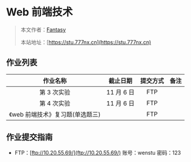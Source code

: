 # Web 前端技术

> 本文作者：[Fantasy](https://www.777nx.cn/personal/about/)
>
> 本站地址：[https://stu.777nx.cn](https://stu.777nx.cn)

## 作业列表

|             作业名称             |  截止日期  | 提交方式 | 备注 |
| :------------------------------: | :--------: | :------: | :--: |
|           第 3 次实验            | 11 月 6 日 |   FTP    |      |
|           第 4 次实验            | 11 月 6 日 |   FTP    |      |
| 《web 前端技术》复习题(单选题三) |            |   FTP    |      |

## 作业提交指南

- FTP：[ftp://10.20.55.69/](ftp://10.20.55.69/) 账号：wenstu 密码：123
